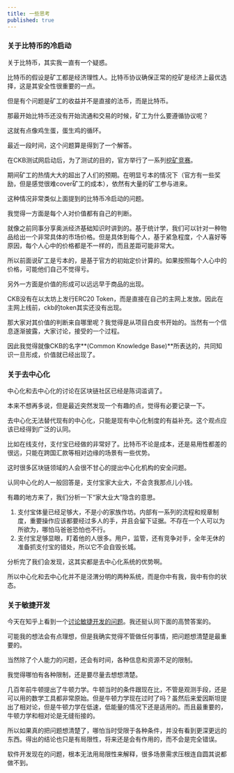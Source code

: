 ```yaml
---
title: 一些思考
published: true
---
```


### 关于比特币的冷启动

关于比特币，其实我一直有一个疑惑。

比特币的假设是矿工都是经济理性人。比特币协议确保正常的挖矿是经济上最优选择，这是其安全性很重要的一点。

但是有个问题是矿工的收益并不是直接的法币，而是比特币。

那最开始比特币还没有开始流通和交易的时候，矿工为什么要遵循协议呢？

这就有点像鸡生蛋，蛋生鸡的循环。

最近一段时间，这个问题算是得到了一个解答。

在CKB测试网启动后，为了测试的目的，官方举行了一系列[挖矿竞赛](https://mineyourownbusiness.nervos.org/)。

期间矿工的热情大大的超出了人们的预期。在明显亏本的情况下（官方有一些奖励，但是感觉很难cover矿工的成本），依然有大量的矿工参与进来。

这种情况非常类似上面提到的比特币冷启动的问题。

我觉得一方面是每个人对价值都有自己的判断。

就像之前同事分享奥派经济基础知识时讲到的。基于统计学，我们可以针对一种物品给出一个非常具体的市场价格。但是具体到每个人，基于紧急程度，个人喜好等原因，每个人心中的价格都是不一样的，而且差距可能非常大。

所以前面说矿工是亏本的，是基于官方的初始定价计算的。如果按照每个人心中的价格，可能他们自己不觉得亏。

另外一方面是价值的形成可以远远早于商品的出现。

CKB没有在以太坊上发行ERC20 Token，而是直接在自己的主网上发放。因此在主网上线前，ckb的token其实还没有出现。

那大家对其价值的判断来自哪里呢？我觉得是从项目白皮书开始的。当然有一个信息逐渐披露，大家讨论，接受的一个过程。

因此我觉得就像CKB的名字**(Common Knowledge Base)**所表达的，共同知识一旦形成，价值就已经出现了。

### 关于去中心化

中心化和去中心化的讨论在区块链社区已经是陈词滥调了。

本来不想再多说，但是最近突然发现一个有趣的点，觉得有必要记录一下。

去中心化无法替代现有的中心化，只能是现有中心化制度的有益补充。这个观点应该已经得到广泛的认同。

比如在线支付，支付宝已经做的非常好了。比特币不论是成本，还是易用性都差的很远，只能在跨国汇款等相对边缘的场景有一些优势。

这时很多区块链领域的人会很不甘心的提出中心化机构的安全问题。

认同中心化的人一般回答是，支付宝家大业大，不会贪我那点儿小钱。

有趣的地方来了，我们分析一下“家大业大”隐含的意思。

1. 支付宝体量已经足够大，不是小的家族作坊。内部有一系列的流程和规章制度，重要操作应该都要经过多人的手，并且会留下证据。不存在一个人可以为所欲为，哪怕马爸爸恐怕也不行。
2. 支付宝足够显眼，盯着他的人很多。用户，监管，还有竞争对手，全年无休的准备抓支付宝的错处，所以它不会自毁长城。

分析完了我们会发现，这其实都是去中心化系统的优势啊。

所以中心化和去中心化并不是泾渭分明的两种系统，而是你中有我，我中有你的状态。

### 关于敏捷开发

今天在知乎上看到一个[讨论敏捷开发的问题](https://www.zhihu.com/question/340916482/answer/793222041)。我还挺认同下面的高赞答案的。

可能我的想法会有点理想，但是我确实觉得不管做任何事情，把问题想清楚是最重要的。

当然除了个人能力的问题，还会有时间，各种信息和资源不足的限制。

我觉得哪怕有各种限制，还是要尽量去想想清楚。

几百年前牛顿提出了牛顿力学。牛顿当时的条件跟现在比，不管是观测手段，还是可以用的数学工具都非常原始。但是牛顿力学现在过时了吗？虽然后来爱因斯坦提出了相对论，但是牛顿力学在低速，低能量的情况下还是适用的。而且最重要的，牛顿力学和相对论是无缝衔接的。

所以如果真的把问题想清楚了，哪怕当时受限于各种条件，并没有看到更深更远的东西。得出的结论也只是有局限性，将来还是会有作用的，而不会是完全错误。

软件开发现在的问题，根本无法用局限性来解释，很多场景需求压根连自圆其说都做不到。

